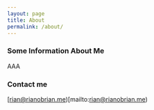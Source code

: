 ```yaml
---
layout: page
title: About
permalink: /about/
---
```


### Some Information About Me

AAA

### Contact me

[rian@rianobrian.me)[mailto:rian@rianobrian.me)
